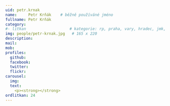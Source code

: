 ```yaml
---
uid: petr.krnak
name:     Petr Krňák  	# běžně používáné jméno
fullname: Petr Krňák
category:
#- litkan                 	# kategorie: rp, praha, vary, hradec, jmk, senat
img: people/petr-krnak.jpg   # 165 x 220
description:
mail:
mob:
profiles:
  github:
  facebook:
  twitter: 
  flickr:
carousel:
  img: 
  text:
    <p><strong></strong>
ordlitkan: 24
---
```


